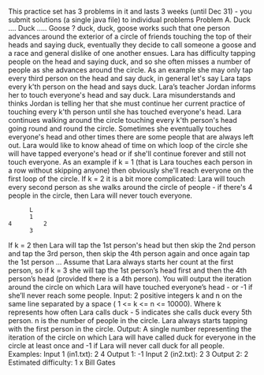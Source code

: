 This practice set has 3 problems in it and lasts 3 weeks (until Dec 31) - you submit solutions (a single java file) to individual problems Problem A. Duck .... Duck ..... Goose ?
duck, duck, goose works such that one person advances around the exterior of a circle of friends touching the top of their heads and saying duck, eventually they decide to call someone a goose and a race and general dislike of one another ensues. Lara has difficulty tapping people on the head and saying duck, and so she often misses a number of people as she advances around the circle. As an example she may only tap every third person on the head and say duck, in general let's say Lara taps every k'th person on the head and says duck. Lara’s teacher Jordan informs her to touch everyone's head and say duck. Lara misunderstands and thinks Jordan is telling her that she must continue her current practice of touching every k'th person until she has touched everyone's head. Lara continues walking around the circle touching every k'th person's head going round and round the circle. Sometimes she eventually touches everyone's head and other times there are some people that are always left out. Lara would like to know ahead of time on which loop of the circle she will have tapped everyone's head or if she'll continue forever and still not touch everyone. As an example if k = 1 (that is Lara touches each person in a row without skipping anyone) then obviously she'll reach everyone on the first loop of the circle. If k = 2 it is a bit more complicated: Lara will touch every second person as she walks around the circle of people - if there's 4 people in the circle, then Lara will never touch everyone.

          L
          1 
    4         2
          3
If k = 2 then Lara will tap the 1st person's head but then skip the 2nd person and tap the 3rd person, then skip the 4th person again and once again tap the 1st person ... Assume that Lara always starts her count at the first person, so if k = 3 she will tap the 1st person’s head first and then the 4th person’s head (provided there is a 4th person). You will output the iteration around the circle on which Lara will have touched everyone’s head - or -1 if she’ll never reach some people. Input: 2 positive integers k and n on the same line separated by a space ( 1 <= k <= n <= 10000). Where k represents how often Lara calls duck - 5 indicates she calls duck every 5th person. n is the number of people in the circle. Lara always starts tapping with the first person in the circle. Output: A single number representing the iteration of the circle on which Lara will have called duck for everyone in the circle at least once and -1 if Lara will never call duck for all people. Examples: Input 1 (in1.txt): 2 4 Output 1: -1 Input 2 (in2.txt): 2 3 Output 2: 2 Estimated difficulty: 1 x Bill Gates
